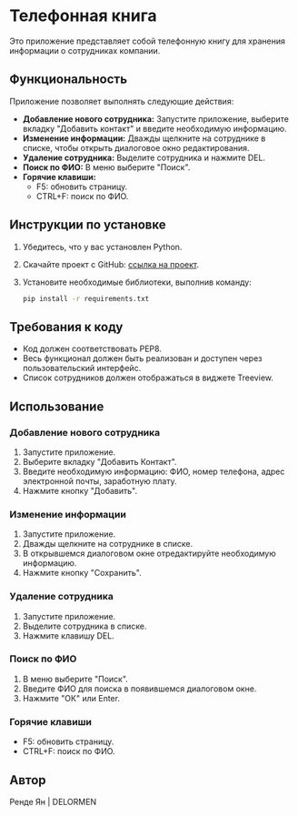 # Телефонная книга

Это приложение представляет собой телефонную книгу для хранения информации о сотрудниках компании.

## Функциональность

Приложение позволяет выполнять следующие действия:

- **Добавление нового сотрудника:** Запустите приложение, выберите вкладку "Добавить контакт" и введите необходимую информацию.
- **Изменение информации:** Дважды щелкните на сотруднике в списке, чтобы открыть диалоговое окно редактирования.
- **Удаление сотрудника:** Выделите сотрудника и нажмите DEL.
- **Поиск по ФИО:** В меню выберите "Поиск".
- **Горячие клавиши:**
  - F5: обновить страницу.
  - CTRL+F: поиск по ФИО.

## Инструкции по установке

1. Убедитесь, что у вас установлен Python.
2. Скачайте проект с GitHub: [ссылка на проект](https://github.com/delormens/project).
3. Установите необходимые библиотеки, выполнив команду:

   ```bash
   pip install -r requirements.txt


## Требования к коду

- Код должен соответствовать PEP8.
- Весь функционал должен быть реализован и доступен через пользовательский интерфейс.
- Список сотрудников должен отображаться в виджете Treeview.

## Использование

### Добавление нового сотрудника

1. Запустите приложение.
2. Выберите вкладку "Добавить Контакт".
3. Введите необходимую информацию: ФИО, номер телефона, адрес электронной почты, заработную плату.
4. Нажмите кнопку "Добавить".

### Изменение информации

1. Запустите приложение.
2. Дважды щелкните на сотруднике в списке.
3. В открывшемся диалоговом окне отредактируйте необходимую информацию.
4. Нажмите кнопку "Сохранить".

### Удаление сотрудника

1. Запустите приложение.
2. Выделите сотрудника в списке.
3. Нажмите клавишу DEL.

### Поиск по ФИО

1. В меню выберите "Поиск".
2. Введите ФИО для поиска в появившемся диалоговом окне.
3. Нажмите "ОК" или Enter.

### Горячие клавиши

- F5: обновить страницу.
- CTRL+F: поиск по ФИО.

## Автор

Ренде Ян | DELORMEN 
